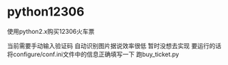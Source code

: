 # python12306
使用python2.x购买12306火车票

当前需要手动输入验证码  自动识别图片据说效率很低 暂时没想去实现
要运行的话 将configure/conf.ini文件中的信息正确填写一下 跑buy_ticket.py
